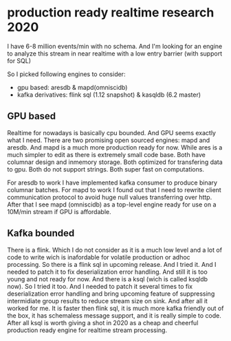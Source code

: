 # production ready realtime research 2020

I have 6-8 million events/min with no schema. 
And I'm looking for an engine to analyze this stream in near realtime with a low entry barrier (with support for SQL)

So I picked following engines to consider:
* gpu based: aresdb & mapd(omniscidb)
* kafka derivatives: flink sql (1.12 snapshot) & kasqldb (6.2 master)

## GPU based
Realtime for nowadays is basically cpu bounded. And GPU seems exactly what I need.
There are two promising open sourced engines: mapd and aresdb.
And mapd is a much more production ready for now. While ares is a much simpler to edit as there is extremely small code base.
Both have columnar design and inmemory storage. Both optimized for transfering data to gpu. Both do not support strings. Both super fast on computations.

For aresdb to work I have implemented kafka consumer to produce binary columnar batches. 
For mapd to work I found out that I need to rewrite client communication protocol to avoid huge null values transferring over http.
After that I see mapd (omniscidb) as a top-level engine ready for use on a 10M/min stream if GPU is affordable.

## Kafka bounded
There is a flink. Which I do not consider as it is a much low level and a lot of code to write wich is inafordable for volatile production or adhoc processing.
So there is a flink sql in upcoming release. And I tried it. And I needed to patch it to fix deserialization error handling. And still it is too young and not ready for now.
And there is a ksql (wich is called ksqldb now). So I tried it too. And I needed to patch it several times to fix deserialization error handling and bring upcoming feature of suppressing intermidiate group results to reduce stream size on sink. And after all it worked for me. 
It is faster then flink sql, it is much more kafka friendly out of the box, it has schemaless message support, and it is really simple to code.
After all ksql is worth giving a shot in 2020 as a cheap and cheerful production ready engine for realtime stream processing.

